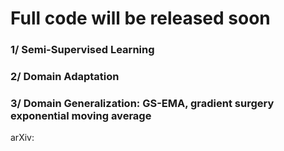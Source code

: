 # Full code will be released soon

### 1/ Semi-Supervised Learning

### 2/ Domain Adaptation

### 3/ Domain Generalization: GS-EMA, gradient surgery exponential moving average

arXiv:
